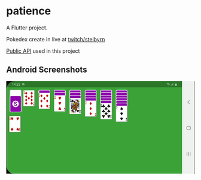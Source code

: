 # patience

A Flutter project.

Pokedex create in live at [twitch/stelbyrn](https://www.twitch.tv/stelbyrn)

[Public API](http://deckofcardsapi.com/) used in this project

## Android Screenshots

![Arduino gif](screenshots/patience.png)